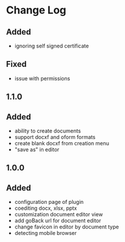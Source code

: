 # Change Log


## Added
- ignoring self signed certificate 

## Fixed
- issue with permissions

## 1.1.0
## Added
- ability to create documents
- support docxf and oform formats
- create blank docxf from creation menu
- "save as" in editor

## 1.0.0
## Added
- configuration page of plugin
- coediting docx, xlsx, pptx
- customization document editor view
- add goBack url for document editor
- change favicon in editor by document type
- detecting mobile browser
